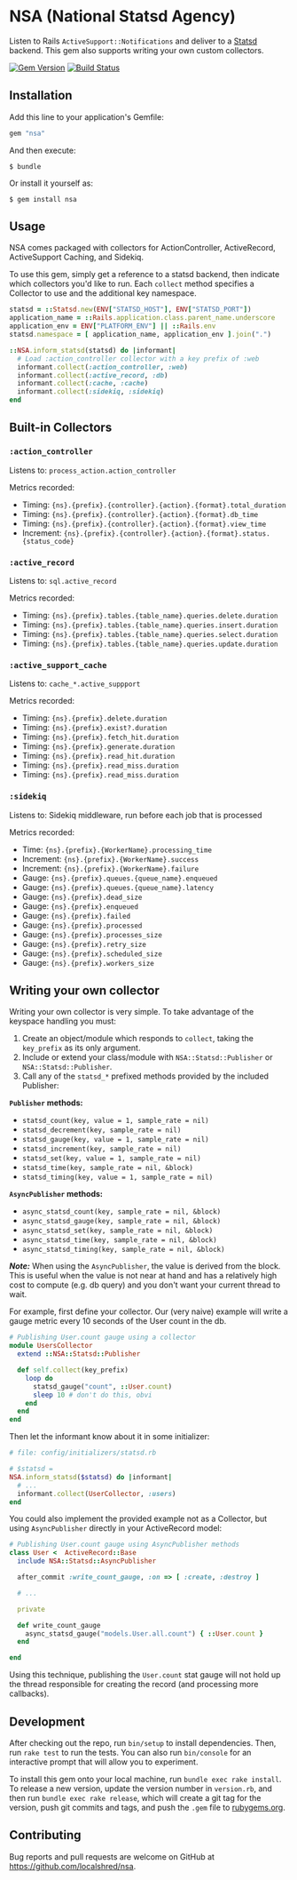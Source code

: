 # NSA (National Statsd Agency)

Listen to Rails `ActiveSupport::Notifications` and deliver to a [Statsd](https://github.com/reinh/statsd) backend.
This gem also supports writing your own custom collectors.

[![Gem Version](https://badge.fury.io/rb/nsa.svg)](https://badge.fury.io/rb/nsa)
[![Build Status](https://travis-ci.org/localshred/nsa.svg)](https://travis-ci.org/localshred/nsa)

## Installation

Add this line to your application's Gemfile:

```ruby
gem "nsa"
```

And then execute:

    $ bundle

Or install it yourself as:

    $ gem install nsa

## Usage

NSA comes packaged with collectors for ActionController, ActiveRecord, ActiveSupport Caching,
and Sidekiq.

To use this gem, simply get a reference to a statsd backend, then indicate which
collectors you'd like to run. Each `collect` method specifies a Collector to use
and the additional key namespace.

```ruby
statsd = ::Statsd.new(ENV["STATSD_HOST"], ENV["STATSD_PORT"])
application_name = ::Rails.application.class.parent_name.underscore
application_env = ENV["PLATFORM_ENV"] || ::Rails.env
statsd.namespace = [ application_name, application_env ].join(".")

::NSA.inform_statsd(statsd) do |informant|
  # Load :action_controller collector with a key prefix of :web
  informant.collect(:action_controller, :web)
  informant.collect(:active_record, :db)
  informant.collect(:cache, :cache)
  informant.collect(:sidekiq, :sidekiq)
end
```

## Built-in Collectors

### `:action_controller`

Listens to: `process_action.action_controller`

Metrics recorded:

+ Timing: `{ns}.{prefix}.{controller}.{action}.{format}.total_duration`
+ Timing: `{ns}.{prefix}.{controller}.{action}.{format}.db_time`
+ Timing: `{ns}.{prefix}.{controller}.{action}.{format}.view_time`
+ Increment: `{ns}.{prefix}.{controller}.{action}.{format}.status.{status_code}`

### `:active_record`

Listens to: `sql.active_record`

Metrics recorded:

+ Timing: `{ns}.{prefix}.tables.{table_name}.queries.delete.duration`
+ Timing: `{ns}.{prefix}.tables.{table_name}.queries.insert.duration`
+ Timing: `{ns}.{prefix}.tables.{table_name}.queries.select.duration`
+ Timing: `{ns}.{prefix}.tables.{table_name}.queries.update.duration`

### `:active_support_cache`

Listens to: `cache_*.active_suppport`

Metrics recorded:

+ Timing: `{ns}.{prefix}.delete.duration`
+ Timing: `{ns}.{prefix}.exist?.duration`
+ Timing: `{ns}.{prefix}.fetch_hit.duration`
+ Timing: `{ns}.{prefix}.generate.duration`
+ Timing: `{ns}.{prefix}.read_hit.duration`
+ Timing: `{ns}.{prefix}.read_miss.duration`
+ Timing: `{ns}.{prefix}.read_miss.duration`

### `:sidekiq`

Listens to: Sidekiq middleware, run before each job that is processed

Metrics recorded:

+ Time: `{ns}.{prefix}.{WorkerName}.processing_time`
+ Increment: `{ns}.{prefix}.{WorkerName}.success`
+ Increment: `{ns}.{prefix}.{WorkerName}.failure`
+ Gauge: `{ns}.{prefix}.queues.{queue_name}.enqueued`
+ Gauge: `{ns}.{prefix}.queues.{queue_name}.latency`
+ Gauge: `{ns}.{prefix}.dead_size`
+ Gauge: `{ns}.{prefix}.enqueued`
+ Gauge: `{ns}.{prefix}.failed`
+ Gauge: `{ns}.{prefix}.processed`
+ Gauge: `{ns}.{prefix}.processes_size`
+ Gauge: `{ns}.{prefix}.retry_size`
+ Gauge: `{ns}.{prefix}.scheduled_size`
+ Gauge: `{ns}.{prefix}.workers_size`

## Writing your own collector

Writing your own collector is very simple. To take advantage of the keyspace handling you must:

1. Create an object/module which responds to `collect`, taking the `key_prefix` as its only argument.
2. Include or extend your class/module with `NSA::Statsd::Publisher` or `NSA::Statsd::Publisher`.
3. Call any of the `statsd_*` prefixed methods provided by the included Publisher:

__`Publisher` methods:__

+ `statsd_count(key, value = 1, sample_rate = nil)`
+ `statsd_decrement(key, sample_rate = nil)`
+ `statsd_gauge(key, value = 1, sample_rate = nil)`
+ `statsd_increment(key, sample_rate = nil)`
+ `statsd_set(key, value = 1, sample_rate = nil)`
+ `statsd_time(key, sample_rate = nil, &block)`
+ `statsd_timing(key, value = 1, sample_rate = nil)`

__`AsyncPublisher` methods:__

+ `async_statsd_count(key, sample_rate = nil, &block)`
+ `async_statsd_gauge(key, sample_rate = nil, &block)`
+ `async_statsd_set(key, sample_rate = nil, &block)`
+ `async_statsd_time(key, sample_rate = nil, &block)`
+ `async_statsd_timing(key, sample_rate = nil, &block)`

___Note:___ When using the `AsyncPublisher`, the value is derived from the block. This is useful
when the value is not near at hand and has a relatively high cost to compute (e.g. db query)
and you don't want your current thread to wait.

For example, first define your collector. Our (very naive) example will write
a gauge metric every 10 seconds of the User count in the db.

```ruby
# Publishing User.count gauge using a collector
module UsersCollector
  extend ::NSA::Statsd::Publisher

  def self.collect(key_prefix)
    loop do
      statsd_gauge("count", ::User.count)
      sleep 10 # don't do this, obvi
    end
  end
end
```

Then let the informant know about it in some initializer:

```ruby
# file: config/initializers/statsd.rb

# $statsd =
NSA.inform_statsd($statsd) do |informant|
  # ...
  informant.collect(UserCollector, :users)
end
```

You could also implement the provided example not as a Collector, but using
`AsyncPublisher` directly in your ActiveRecord model:

```ruby
# Publishing User.count gauge using AsyncPublisher methods
class User <  ActiveRecord::Base
  include NSA::Statsd::AsyncPublisher

  after_commit :write_count_gauge, :on => [ :create, :destroy ]

  # ...

  private

  def write_count_gauge
    async_statsd_gauge("models.User.all.count") { ::User.count }
  end

end
```

Using this technique, publishing the `User.count` stat gauge will not hold up
the thread responsible for creating the record (and processing more callbacks).

## Development

After checking out the repo, run `bin/setup` to install dependencies. Then, run `rake test` to run the tests. You can also run `bin/console` for an interactive prompt that will allow you to experiment.

To install this gem onto your local machine, run `bundle exec rake install`. To release a new version, update the version number in `version.rb`, and then run `bundle exec rake release`, which will create a git tag for the version, push git commits and tags, and push the `.gem` file to [rubygems.org](https://rubygems.org).

## Contributing

Bug reports and pull requests are welcome on GitHub at https://github.com/localshred/nsa.

